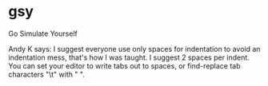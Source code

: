 # gsy
Go Simulate Yourself

Andy K says: I suggest everyone use only spaces for indentation to avoid an indentation mess, that's how I was taught. I suggest 2 spaces per indent. You can set your editor to write tabs out to spaces, or find-replace tab characters "\t"  with "  ".
